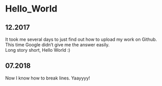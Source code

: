 # Hello_World

## 12.2017  
It took me several days to just find out how to upload my work on Github.  
This time Google didn’t give me the answer easily.  
Long story short, Hello World :)

## 07.2018  
Now I know how to break lines. Yaayyyy!
